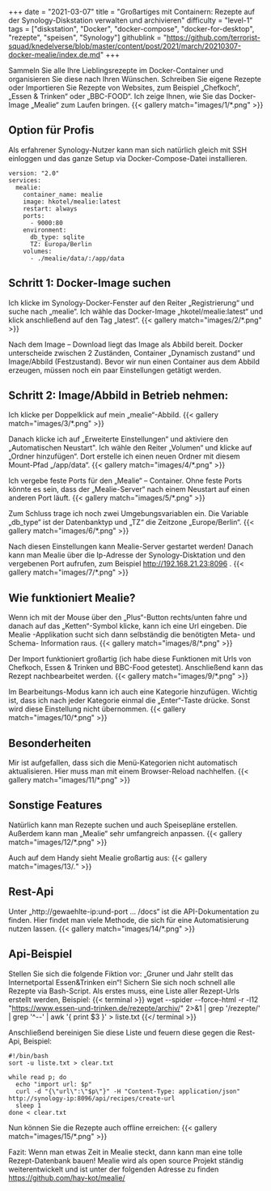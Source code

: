 +++
date = "2021-03-07"
title = "Großartiges mit Containern: Rezepte auf der Synology-Diskstation verwalten und archivieren"
difficulty = "level-1"
tags = ["diskstation", "Docker", "docker-compose", "docker-for-desktop", "rezepte", "speisen", "Synology"]
githublink = "https://github.com/terrorist-squad/knedelverse/blob/master/content/post/2021/march/20210307-docker-mealie/index.de.md"
+++

Sammeln Sie alle Ihre Lieblingsrezepte im Docker-Container und organisieren Sie diese nach Ihren Wünschen. Schreiben Sie eigene Rezepte oder Importieren Sie Rezepte von Websites, zum Beispiel „Chefkoch“, „Essen & Trinken“ oder „BBC-FOOD“. Ich zeige Ihnen, wie Sie das Docker-Image „Mealie“ zum Laufen bringen.
{{< gallery match="images/1/*.png" >}}

## Option für Profis
Als erfahrener Synology-Nutzer kann man sich natürlich gleich mit SSH einloggen und das ganze Setup via Docker-Compose-Datei installieren.
```
version: "2.0"
services:
  mealie:
    container_name: mealie
    image: hkotel/mealie:latest
    restart: always
    ports:
      - 9000:80
    environment:
      db_type: sqlite
      TZ: Europa/Berlin
    volumes:
      - ./mealie/data/:/app/data
```

## Schritt 1: Docker-Image suchen
Ich klicke im Synology-Docker-Fenster auf den Reiter „Registrierung“ und suche nach „mealie“. Ich wähle das Docker-Image „hkotel/mealie:latest“ und klick anschließend auf den Tag „latest“.
{{< gallery match="images/2/*.png" >}}

Nach dem Image – Download liegt das Image als Abbild bereit. Docker unterscheide zwischen 2 Zuständen, Container „Dynamisch zustand“ und Image/Abbild (Festzustand). Bevor wir nun einen Container aus dem Abbild erzeugen, müssen noch ein paar Einstellungen getätigt werden.

## Schritt 2: Image/Abbild in Betrieb nehmen:
Ich klicke per Doppelklick  auf mein „mealie“-Abbild.
{{< gallery match="images/3/*.png" >}}

Danach klicke ich auf „Erweiterte Einstellungen“ und aktiviere den „Automatischen Neustart". Ich wähle den Reiter „Volumen“ und klicke auf „Ordner hinzufügen“. Dort erstelle ich einen neuen Ordner mit diesem Mount-Pfad „/app/data“.
{{< gallery match="images/4/*.png" >}}

Ich vergebe feste Ports für den „Mealie“ – Container. Ohne feste Ports könnte es sein, dass der „Mealie-Server“ nach einem Neustart auf einen anderen Port läuft.
{{< gallery match="images/5/*.png" >}}

Zum Schluss trage ich noch zwei Umgebungsvariablen ein. Die Variable „db_type“ ist der Datenbanktyp und „TZ“ die Zeitzone „Europe/Berlin“.
{{< gallery match="images/6/*.png" >}}

Nach diesen Einstellungen kann Mealie-Server gestartet werden! Danach kann man Mealie über die Ip-Adresse der Synology-Disktation und den vergebenen Port aufrufen, zum Beispiel http://192.168.21.23:8096 .
{{< gallery match="images/7/*.png" >}}

## Wie funktioniert Mealie?
Wenn ich mit der Mouse über den „Plus“-Button rechts/unten fahre und danach auf das „Ketten“-Symbol klicke, kann ich eine Url eingeben. Die Mealie -Applikation sucht sich dann selbständig die benötigten Meta- und Schema- Information raus.
{{< gallery match="images/8/*.png" >}}

Der Import funktioniert großartig (ich habe diese Funktionen mit Urls von Chefkoch, Essen & Trinken und BBC-Food getestet). Anschließend kann das Rezept nachbearbeitet werden.
{{< gallery match="images/9/*.png" >}}

Im Bearbeitungs-Modus kann ich auch eine Kategorie hinzufügen. Wichtig ist, dass ich nach jeder Kategorie einmal die „Enter“-Taste drücke. Sonst wird diese Einstellung nicht übernommen.
{{< gallery match="images/10/*.png" >}}

## Besonderheiten
Mir ist aufgefallen, dass sich die Menü-Kategorien nicht automatisch aktualisieren. Hier muss man mit einem Browser-Reload nachhelfen.
{{< gallery match="images/11/*.png" >}}

## Sonstige Features
Natürlich kann man Rezepte suchen und auch Speisepläne erstellen. Außerdem kann man „Mealie“ sehr umfangreich anpassen.
{{< gallery match="images/12/*.png" >}}

Auch auf dem Handy sieht Mealie großartig aus:
{{< gallery match="images/13/*.*" >}}

## Rest-Api
Unter „http://gewaehlte-ip:und-port … /docs“ ist die API-Dokumentation zu finden. Hier findet man viele Methode, die sich für eine Automatisierung nutzen lassen.
{{< gallery match="images/14/*.png" >}}

## Api-Beispiel
Stellen Sie sich die folgende Fiktion vor: „Gruner und Jahr stellt das Internetportal Essen&Trinken ein“! Sichern Sie sich noch schnell alle Rezepte via Bash-Script. Als erstes muss, eine Liste aller Rezept-Urls erstellt werden, Beispiel:
{{< terminal >}}
wget --spider --force-html -r -l12  "https://www.essen-und-trinken.de/rezepte/archiv/"  2>&1 | grep '/rezepte/' | grep '^--' | awk '{ print $3 }' > liste.txt
{{</ terminal >}}

Anschließend bereinigen Sie diese Liste und feuern diese gegen die Rest-Api, Beispiel:
```
#!/bin/bash
sort -u liste.txt > clear.txt

while read p; do
  echo "import url: $p"
  curl -d "{\"url\":\"$p\"}" -H "Content-Type: application/json" http://synology-ip:8096/api/recipes/create-url
  sleep 1
done < clear.txt
```

Nun können Sie die Rezepte auch offline erreichen:
{{< gallery match="images/15/*.png" >}}

Fazit: Wenn man etwas Zeit in Mealie steckt, dann kann man eine tolle Rezept-Datenbank bauen! Mealie wird als open source Projekt ständig weiterentwickelt und ist unter der folgenden Adresse zu finden https://github.com/hay-kot/mealie/